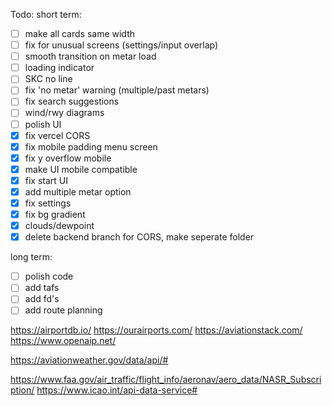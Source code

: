 Todo:
short term:

- [ ] make all cards same width
- [ ] fix for unusual screens (settings/input overlap)
- [ ] smooth transition on metar load
- [ ] loading indicator
- [ ] SKC no line
- [ ] fix 'no metar' warning (multiple/past metars)
- [ ] fix search suggestions
- [ ] wind/rwy diagrams
- [ ] polish UI
- [x] fix vercel CORS
- [x] fix mobile padding menu screen
- [x] fix y overflow mobile
- [x] make UI mobile compatible
- [x] fix start UI
- [x] add multiple metar option
- [x] fix settings
- [x] fix bg gradient
- [x] clouds/dewpoint
- [x] delete backend branch for CORS, make seperate folder

long term:
- [ ] polish code
- [ ] add tafs
- [ ] add fd's
- [ ] add route planning

https://airportdb.io/
https://ourairports.com/
https://aviationstack.com/
https://www.openaip.net/

https://aviationweather.gov/data/api/#

https://www.faa.gov/air_traffic/flight_info/aeronav/aero_data/NASR_Subscription/
https://www.icao.int/api-data-service#
